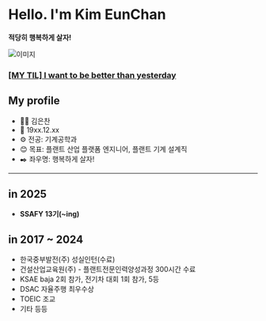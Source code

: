 # Hello. I'm Kim EunChan
**적당히 행복하게 살자!**

![이미지](https://encrypted-tbn0.gstatic.com/images?q=tbn:ANd9GcRpMiHCFdLuRT9CI3R-JY3k8KWVBV3ba4Be4g&s)

### [[MY TIL] I want to be better than yesterday](https://github.com/ChanChan141/TIL)
## My profile
- 🏃‍♂️ 김은찬
- 🎂 19xx.12.xx
- ⚙️ 전공: 기계공학과
- 😊 목표: 플랜트 산업 플랫폼 엔지니어, 플랜트 기계 설계직
- ✒️ 좌우명: 행복하게 살자!

---

## in 2025
- **SSAFY 13기(~ing)**

## in 2017 ~ 2024
- 한국중부발전(주) 성실인턴(수료)
- 건설산업교육원(주) - 플랜트전문인력양성과정 300시간 수료
- KSAE baja 2회 참가, 전기차 대회 1회 참가, 5등
- DSAC 자율주행 최우수상
- TOEIC 조교
- 기타 등등